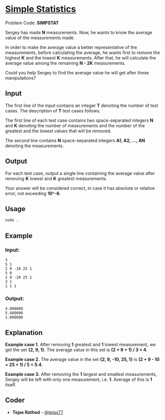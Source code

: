 
# [Simple Statistics](https://www.codechef.com/problems/SIMPSTAT)
Problem Code: **SIMPSTAT**

Sergey has made **N** measurements. Now, he wants to know the average value of the measurements made.

In order to make the average value a better representative of the measurements, before calculating the average, he wants first to remove the highest **K** and the lowest **K** measurements. After that, he will calculate the average value among the remaining **N - 2K** measurements.

Could you help Sergey to find the average value he will get after these manipulations?

## Input

The first line of the input contains an integer **T** denoting the number of test cases. The description of **T** test cases follows.

The first line of each test case contains two space-separated integers **N** and **K** denoting the number of measurements and the number of the greatest and the lowest values that will be removed.

The second line contains **N** space-separated integers **A1, A2, ..., AN** denoting the measurements.

## Output

For each test case, output a single line containing the average value after removing **K** lowest and **K** greatest measurements.

Your answer will be considered correct, in case it has absolute or relative error, not exceeding **10^-6**.

## Usage
```sh
node .
```
## Example
### Input:
```
3
5 1
2 9 -10 25 1
5 0
2 9 -10 25 1
3 1
1 1 1
```
### Output:
```
4.000000
5.400000
1.000000
```
## Explanation

**Example case 1.** After removing **1** greatest and **1** lowest measurement, we get the set **{2, 9, 1}**. The average value in this set is **(2 + 9 + 1) / 3 = 4**.

**Example case 2.** The average value in the set **{2, 9, -10, 25, 1}** is **(2 + 9 - 10 + 25 + 1) / 5 = 5.4**.

**Example case 3.** After removing the **1** largest and smallest measurements, Sergey will be left with only one measurement, i.e. **1**. Average of this is **1** itself.

## Coder

* **Tejas Rathod** - [@tejas77](https://github.com/tejas77)
